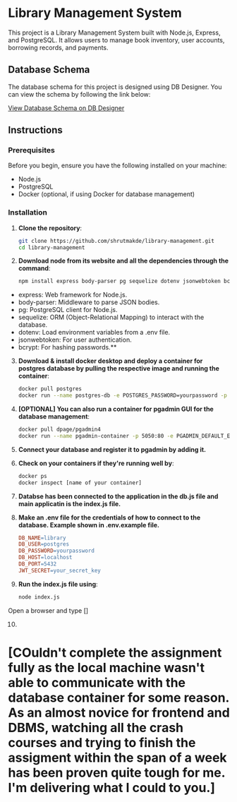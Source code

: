 # Library Management System

This project is a Library Management System built with Node.js, Express, and PostgreSQL. It allows users to manage book inventory, user accounts, borrowing records, and payments.

## Database Schema

The database schema for this project is designed using DB Designer. You can view the schema by following the link below:

[View Database Schema on DB Designer](https://dbdesigner.page.link/h4PB2udakEM8hZ1s8)

## Instructions

### Prerequisites

Before you begin, ensure you have the following installed on your machine:
- Node.js
- PostgreSQL
- Docker (optional, if using Docker for database management)

### Installation

1. **Clone the repository**:
   ```sh
   git clone https://github.com/shrutmakde/library-management.git
   cd library-management


2. **Download node from its website and all the dependencies through the command**:
   ```sh
   npm install express body-parser pg sequelize dotenv jsonwebtoken bcrypt
- express: Web framework for Node.js.
- body-parser: Middleware to parse JSON bodies.
- pg: PostgreSQL client for Node.js.
- sequelize: ORM (Object-Relational Mapping) to interact with the database.
- dotenv: Load environment variables from a .env file.
- jsonwebtoken: For user authentication.
- bcrypt: For hashing passwords.**


3. **Download & install docker desktop and deploy a container for postgres database by pulling the respective image and running the container**:
   ```sh
   docker pull postgres
   docker run --name postgres-db -e POSTGRES_PASSWORD=yourpassword -p 5432:5432 -d postgres

4. **[OPTIONAL] You can also run a container for pgadmin GUI for the database management**:
   ```sh
   docker pull dpage/pgadmin4
   docker run --name pgadmin-container -p 5050:80 -e PGADMIN_DEFAULT_EMAIL=user@domain.com -e PGADMIN_DEFAULT_PASSWORD=catsayourpassword -d dpage/pgadmin4

5. **Connect your database and register it to pgadmin by adding it.**

6. **Check on your containers if they're running well by**:
   ```sh
   docker ps
   docker inspect [name of your container]


7. **Databse has been connected to the application in the db.js file and main applicatin is the index.js file.**

8. **Make an .env file for the credentials of how to connect to the database. Example shown in .env.example file.**
   ```makefile
   DB_NAME=library
   DB_USER=postgres
   DB_PASSWORD=yourpassword
   DB_HOST=localhost
   DB_PORT=5432
   JWT_SECRET=your_secret_key

9. **Run the index.js file using**:
   ```sh
   node index.js
Open a browser and type []


10. 




# [COuldn't complete the assignment fully as the local machine wasn't able to communicate with the database container for some reason. As an almost novice for frontend and DBMS, watching all the crash courses and trying to finish the assigment within the span of a week has been proven quite tough for me. I'm delivering what I could to you.]  